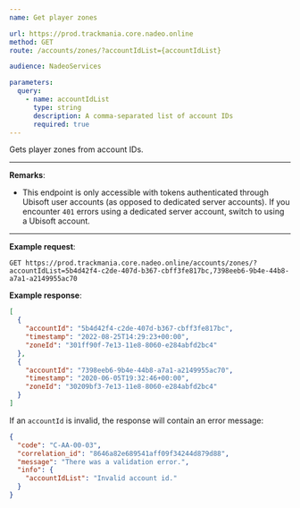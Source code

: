 ```yaml
---
name: Get player zones

url: https://prod.trackmania.core.nadeo.online
method: GET
route: /accounts/zones/?accountIdList={accountIdList}

audience: NadeoServices

parameters:
  query:
    - name: accountIdList
      type: string
      description: A comma-separated list of account IDs
      required: true
---
```


Gets player zones from account IDs.

---

**Remarks**:
- This endpoint is only accessible with tokens authenticated through Ubisoft user accounts (as opposed to dedicated server accounts). If you encounter `401` errors using a dedicated server account, switch to using a Ubisoft account.

---

**Example request**:
```plain
GET https://prod.trackmania.core.nadeo.online/accounts/zones/?accountIdList=5b4d42f4-c2de-407d-b367-cbff3fe817bc,7398eeb6-9b4e-44b8-a7a1-a2149955ac70
```

**Example response**:
```json
[
  {
    "accountId": "5b4d42f4-c2de-407d-b367-cbff3fe817bc",
    "timestamp": "2022-08-25T14:29:23+00:00",
    "zoneId": "301ff90f-7e13-11e8-8060-e284abfd2bc4"
  },
  {
    "accountId": "7398eeb6-9b4e-44b8-a7a1-a2149955ac70",
    "timestamp": "2020-06-05T19:32:46+00:00",
    "zoneId": "30209bf3-7e13-11e8-8060-e284abfd2bc4"
  }
]
```

If an `accountId` is invalid, the response will contain an error message:

```json
{
  "code": "C-AA-00-03",
  "correlation_id": "8646a82e689541aff09f34244d879d88",
  "message": "There was a validation error.",
  "info": {
    "accountIdList": "Invalid account id."
  }
}
```
